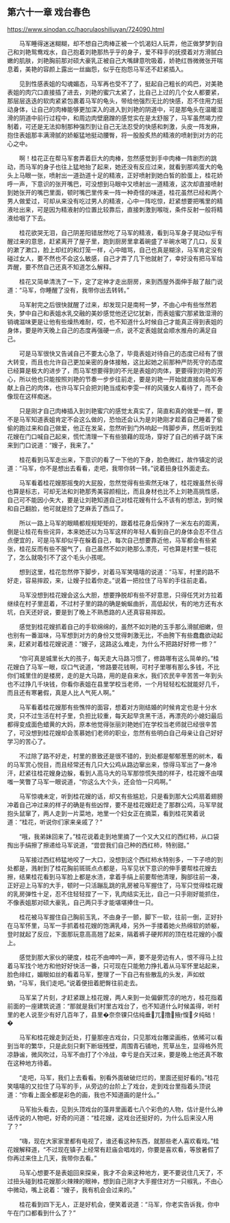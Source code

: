## 第六十一章 戏台春色

https://www.sinodan.cc/haorulaoshiliuyan/724090.html

　　马军睡得迷迷糊糊，却不想自己肉棒正被一个饥渴妇人玩弄，他正做梦梦到自己和刘艳鸳鸯戏水，自己抱着刘艳那热乎乎的身子，爱不释手的抚摸着对方滑腻白嫩的肌肤，刘艳胸前那对硕大豪乳正被自己大嘴肆意吮吸着，娇艳红唇微微张开喘息着，美艳的容颜上露出一丝幽怨，似乎在抱怨马军还不赶紧插入。

　　见到性感表姐的勾魂媚态，马军再也受不了了，挺起自己粗长的鸡巴，对美艳表姐的肉穴口直接插了进去，刘艳的蜜穴太紧了，比自己上过的几个女人都要紧，那层层迭迭的软肉紧紧包裹着马军的龟头，带给他强烈无比的快感，忍不住用力挺动身体，让自己的肉棒能够更加深入的进入到刘艳的阴道中，可是那龟头在温暖湿滑的阴道中前行过程中，和周边肉壁磨蹭的感觉实在是太舒服了，马军虽然竭力控制着，可还是无法抑制那种强烈到让自己无法忍受的快感和刺激，头皮一阵发麻，抱住表姐那丰满滑腻的娇躯猛地挺动腰臀，将一股股炙热的精液的喷射到对方的花心之中。

　　啊！桂花正在帮马军套弄着巨大的肉棒，忽然感觉到手中肉棒一阵剧烈的跳动，而马军的身子也往上猛地抬了起来，她还没有反应过来，就看到那鸡蛋大的龟头上马眼一张，喷射出一道劲道十足的精液，正好喷射到她白皙的脸蛋上，桂花娇呼一声，下意识的张开嘴巴，可没想到马眼中又喷射出一道精液，这次却直接喷射到她张开的嘴巴里面，顿时嘴巴里传来一阵一种奇怪的味道，桂花虽然已经和两个男人做爱过，可却从来没有吃过男人的精液，心中一阵吃惊，赶紧想要把嘴里的精液吐出来，可是因为精液射的位置比较靠后，直接刺激到喉咙，条件反射一般将精液给咽了下去。

　　桂花欲哭无泪，自己阴差阳错居然吃了马军的精液，看到马军身子晃动似乎有醒过来的意思，赶紧离开了屋子里，跑到厨房里拿着碗盛了半碗水喝了几口，反复的漱了漱口，脸上却红的和灯笼一样，心中暗骂，自己也真是糊涂，马军肯定没有碰过女人，要不然也不会这么敏感，自己才弄了几下他就射了，幸好没有把马军给弄醒，要不然自己还真不知道怎么解释。

　　桂花又简单清洗了一下，定了定神才走出厨房，来到西屋外面伸手敲了敲门说道：“马军，你睡醒了没有，我带你出去转转。”

　　马军射完之后很快就醒了过来，却发现只是南柯一梦，不由心中有些怅然若失，梦中自己和表姐水乳交融的美妙感觉他还记忆犹新，而表姐蜜穴那紧致湿滑的销魂滋味更是让他有些燥热难耐，哎，也不知道什么时候自己才能真正得到表姐的身体，要是昨天晚上自己的态度再强硬一点，说不定表姐就会顺水推舟的满足自己。

　　可是马军很快又告诫自己不要太心急了，毕竟表姐对待自己的态度已经有了很大转变，而且也允许自己更加亲密的身体接触，这比起她之前那种严防死守的态度已经算是极大的进步了，而马军想要得到的不光是表姐的肉体，更要得到刘艳的芳心，所以他也只能按照刘艳的节奏一步步往前走，要是刘艳一开始就直接向马军奉献上自己的肉体，也许马军只会把刘艳当成和李雯一样的风骚女人看待了，而不会像现在这样痴迷。

　　只是刚才自己肉棒插入到刘艳蜜穴的感觉太真实了，简直和真的做爱一样，要不是马军知道表姐肯定不会这么做的，恐怕还会认为是刘艳刚才趁着自己睡着了偷偷的跑过来和自己做爱，他正在发呆，忽然听到门外响起一阵脚步声，然后听到桂花嫂在门口喊自己起来，慌忙清理一下有些狼藉的现场，穿好了自己的裤子跳下床来到门口说道：“嫂子，我来了。”

　　桂花看到马军走出来，下意识的看了一下他的下身，脸色微红，故作镇定的说道：“马军，你不是想出去看看，走吧，我带你转一转。”说着扭身往外面走去。

　　马军看着桂花嫂那摇曳的大屁股，忽然觉得有些索然无味了，桂花嫂虽然长得也算是标志，可却无法和刘艳那秀美容颜相比，而且身材也比不上刘艳高挑性感，自己可不能因小失大，要是让刘艳知道自己对桂花嫂有什么不该有的想法，到时候和自己翻脸，他可就是捡了芝麻丢了西瓜了。

　　所以一路上马军的眼睛都规规矩矩的，跟着桂花身后保持了一米左右的距离，倒是让桂花有些诧异，本来她还以为马军这样的年轻人看到自己的身体会忍不住占点便宜的，可是马军却似乎在躲着自己，每次自己想要靠近他，马军都会有些紧张，桂花反而有些不服气了，自己虽然不如刘艳那么漂亮，可也算是村里一枝花了，怎么就吸引不了这个毛头小孩呢。

　　想到这里，桂花忽然停下脚步，对着马军笑嘻嘻的说道：“马军，村里的路不好走，容易摔跤，来，让嫂子拉着你走。”说着一把拉住了马军的手往前走着。

　　马军没想到桂花嫂会这么大胆，想要挣脱却有些不好意思，只得任凭对方拉着继续在村子里逛着，不过村子里的路的确是蜿蜒曲折，高低起伏，有的地方还有水坑，白天还好说，要是到了晚上不熟悉路的人还真容易摔跤。

　　感觉到桂花嫂抓着自己的手软绵绵的，虽然不如刘艳的玉手那么滑腻细嫩，但也别有一番滋味，马军想到对方的身份又觉得刺激无比，不由胯下有些蠢蠢欲动起来，赶紧对着桂花嫂说道：“嫂子，这路这么难走，为什么不把路好好修一修？”

　　“你可真是城里长大的孩子，每天走大马路习惯了，修路哪有这么简单的。”桂花嫂白了马军一眼，叹口气说道，“修路要花钱啊，可村子里哪有那么多钱，不比你们城里住的是楼房，走的是大马路，用的是自来水，我们农民辛辛苦苦一年到头也不过挣几千块钱，你看你表姐在县里学校当老师，一个月轻轻松松就能好几千，而且还有寒暑假，真是人比人气死人啊。”

　　马军看着桂花嫂那有些憔悴的面容，想着对方刚结婚的时候肯定也是十分水灵，只不过生活在村子里，负担比较重，每天起早贪黑干活，再漂亮的小媳妇最后都得变成面色蜡黄的大妈，原本他觉得张丽刘艳她们在学校当老师就已经很辛苦了，可没想到桂花嫂却会羡慕她们老师的职业，忽然有些明白自己母亲让自己好好学习的苦心了。

　　不过除了路不好走，村里的景致还是很不错的，到处都是郁郁葱葱的树木，看的马军赏心悦目，而且经常还有几只大公鸡从路边窜出来，惊得马军出了一身冷汗，赶紧往桂花嫂身边躲，看到人高马大的马军那惊慌失措的样子，桂花嫂不由噗嗤一笑瞥了马军一眼说道，“你这么大个头，还会怕一只鸡啊。”

　　马军惊魂未定，听到桂花嫂的话，却又有些尴尬，只是看到那大公鸡扇着翅膀冲着自己冲过来的样子的确是有些凶悍，要不是桂花嫂赶走了那群公鸡，马军早就抱头鼠窜了，两人走到一片菜地，地里一个妇女正在摘菜，看到桂花笑着说道：“桂花，听说你们家来亲戚了？”

　　“哦，我弟妹回来了。”桂花说着走到地里摘了一个又大又红的西红柿，从口袋掏出手绢擦了擦递给马军说道，“尝尝我们自己种的西红柿，特别甜。”

　　马军接过西红柿猛地咬了一大口，没想到这个西红柿水特别多，一下子喷的到处都是，溅射到了桂花胸前斑斑点点都是，马军见状下意识的伸手要帮桂花嫂去擦，结果桂花看到马军脸上都是水渍，拿着手绢上前要帮他清理，胸部往前一凑，正好迎上马军的大手，顿时一只活蹦乱跳的乳房被马军握住了，马军只觉得桂花嫂的乳房弹性十足，忍不住轻轻捏了一下，乳肉结实无比，自己一只手刚好能抓住，不像表姐那对硕大豪乳，自己两只手才能堪堪捧住一只。

　　桂花被马军握住自己胸前玉乳，不由身子一颤，脚下一软，往前一倒，正好扑在马军怀里，马军一手抓着桂花嫂的饱满乳峰，另外一手搂着她火热绵软的娇躯，登时就起了反应，下面那玩意高高翘了起来，隔着裤子硬邦邦的顶在桂花嫂的小腹上。

　　感觉到那大家伙的硬度，桂花不由呻吟一声，要不是旁边有人，恨不得马上拉着马军找个地方和他好好快活一番，只可现在只能勉力挣扎着从马军怀里站起来，脸色绯红，媚眼如丝的看着马军，整理了一下自己有些散乱的头发，声如蚊蚋，“马军，我们走吧。”说着便扭着肥臀往前走去。

　　马军呆了片刻，才赶紧跟上桂花嫂，两人来到一处偏僻荒凉的地方，桂花指着前面的一座建筑说道：“那就是我们村里古戏台了，也不知道什么时候盖得，听村里的老人说至少有好几百年了，县里�奈奈锞只估纯垂兀撸掖愎タ纯础！�

　　马军和桂花嫂走到近处，打量那座古戏台，只见那戏台雕梁画栋，依稀可以看到当年的繁华，只是此刻只剩下断垣残壁，周围青石铺地，荒草丛生，显得格外荒凉静谧，微风吹过，马军不由打了个冷战，幸亏是白天过来，要是晚上他还真不敢在这种地方待着。

　　“走吧，马军，我们上去看看。别看外面破破烂烂的，里面还挺好看的。”桂花笑嘻嘻的又拉住了马军的手，从旁边的台阶上了戏台，走到戏台里指着头顶说道：“你看上面全都是彩色的画，我也不知道画的是什么。”

　　马军抬头看去，见到头顶戏台的藻井里画着七八个彩色的人物，估计是什么神话传说的人物吧，好奇的问道：“桂花嫂，这戏台还挺好的，为什么后来没人用了？”

　　“嗨，现在大家家里都有电视了，谁还看这种东西，就那些老人喜欢看戏。”桂花嫂解释道，“不过现在镇子上经常有赶庙会唱戏的，你要是喜欢看，等放暑假了你再过来住上几天，我带你去看。”

　　马军心想要不是表姐回来探亲，我才不会来这种地方，更不要说住几天了，不过扭头碰到桂花嫂那火辣辣的眼神，想到自己刚才大手握住对方一只椒乳，不由心中微动，嘴上说着：“嫂子，我有机会会过来的。”

　　桂花看到四下无人，正是好机会，便笑着说道：“马军，你老实告诉我，你中午在门口都看到什么了？”

